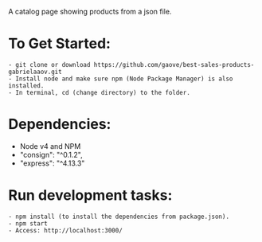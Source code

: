 A catalog page showing products from a json file.
# To Get Started:
```
- git clone or download https://github.com/gaove/best-sales-products-gabrielaaov.git
- Install node and make sure npm (Node Package Manager) is also installed.
- In terminal, cd (change directory) to the folder. 

```
# Dependencies:
- Node v4 and NPM
- "consign": "^0.1.2",
- "express": "^4.13.3"

# Run development tasks:
```
- npm install (to install the dependencies from package.json).
- npm start
- Access: http://localhost:3000/
```